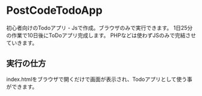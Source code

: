 # PostCodeTodoApp
初心者向けのTodoアプリ - Jsで作成。ブラウザのみで実行できます。
1日25分の作業で10日後にToDoアプリ完成します。
PHPなどは使わずJSのみで完結させていきます。

## 実行の仕方
index.htmlをブラウザで開くだけで画面が表示され、Todoアプリとして使う事ができます。
